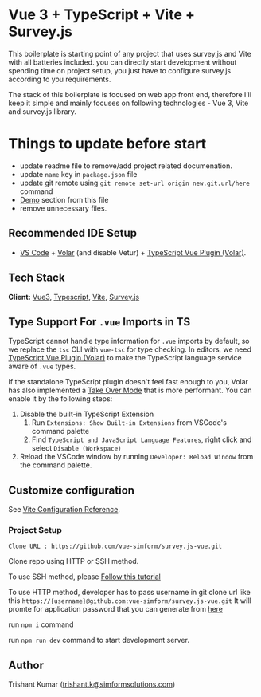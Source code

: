 # Vue 3 + TypeScript + Vite + Survey.js

This boilerplate is starting point of any project that uses survey.js and Vite with all batteries included. you can directly start development without spending time on project setup, you just have to configure survey.js according to you requirements.

The stack of this boilerplate is focused on web app front end, therefore I’ll keep it simple and mainly focuses on following technologies - Vue 3, Vite and survey.js library.

# Things to update before start

- update readme file to remove/add project related documenation.
- update `name` key in `package.json` file
- update git remote using `git remote set-url origin new.git.url/here` command
- [Demo](https://vue-survey-js.netlify.app/) section from this file
- remove unnecessary files.

## Recommended IDE Setup

- [VS Code](https://code.visualstudio.com/) + [Volar](https://marketplace.visualstudio.com/items?itemName=Vue.volar) (and disable Vetur) + [TypeScript Vue Plugin (Volar)](https://marketplace.visualstudio.com/items?itemName=Vue.vscode-typescript-vue-plugin).

## Tech Stack

**Client:** [Vue3](https://vuejs.org/), [Typescript](https://www.typescriptlang.org/), [Vite](https://vitejs.dev/),
[Survey.js](https://surveyjs.io/)

## Type Support For `.vue` Imports in TS

TypeScript cannot handle type information for `.vue` imports by default, so we replace the `tsc` CLI with `vue-tsc` for type checking. In editors, we need [TypeScript Vue Plugin (Volar)](https://marketplace.visualstudio.com/items?itemName=Vue.vscode-typescript-vue-plugin) to make the TypeScript language service aware of `.vue` types.

If the standalone TypeScript plugin doesn't feel fast enough to you, Volar has also implemented a [Take Over Mode](https://github.com/johnsoncodehk/volar/discussions/471#discussioncomment-1361669) that is more performant. You can enable it by the following steps:

1. Disable the built-in TypeScript Extension
   1. Run `Extensions: Show Built-in Extensions` from VSCode's command palette
   2. Find `TypeScript and JavaScript Language Features`, right click and select `Disable (Workspace)`
2. Reload the VSCode window by running `Developer: Reload Window` from the command palette.

## Customize configuration

See [Vite Configuration Reference](https://vitejs.dev/config/).

### Project Setup

`Clone URL : https://github.com/vue-simform/survey.js-vue.git`

Clone repo using HTTP or SSH method.

To use SSH method, please [Follow this tutorial](https://docs.github.com/en/authentication/connecting-to-github-with-ssh)

To use HTTP method, developer has to pass username in git clone url like this `https://{username}@github.com:vue-simform/survey.js-vue.git`
It will promte for application password that you can generate from [here](https://github.com/settings/tokens)

run `npm i` command

run `npm run dev` command to start development server.

## Author

Trishant Kumar (trishant.k@simformsolutions.com)
